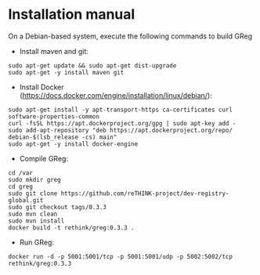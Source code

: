 # Installation manual

On a Debian-based system, execute the following commands to build GReg

- Install maven and git:
```
sudo apt-get update && sudo apt-get dist-upgrade
sudo apt-get -y install maven git
```
- Install Docker (https://docs.docker.com/engine/installation/linux/debian/):
```
sudo apt-get install -y apt-transport-https ca-certificates curl software-properties-common
curl -fsSL https://apt.dockerproject.org/gpg | sudo apt-key add -
sudo add-apt-repository "deb https://apt.dockerproject.org/repo/ debian-$(lsb_release -cs) main"
sudo apt-get -y install docker-engine
```
- Compile GReg:
```
cd /var
sudo mkdir greg
cd greg
sudo git clone https://github.com/reTHINK-project/dev-registry-global.git
sudo git checkout tags/0.3.3
sudo mvn clean
sudo mvn install
docker build -t rethink/greg:0.3.3 .
```
- Run GReg:
```
docker run -d -p 5001:5001/tcp -p 5001:5001/udp -p 5002:5002/tcp rethink/greg:0.3.3
```
